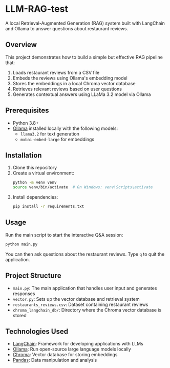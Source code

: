 # LLM-RAG-test

A local Retrieval-Augmented Generation (RAG) system built with LangChain and Ollama to answer questions about restaurant reviews.

## Overview

This project demonstrates how to build a simple but effective RAG pipeline that:

1. Loads restaurant reviews from a CSV file
2. Embeds the reviews using Ollama's embedding model
3. Stores the embeddings in a local Chroma vector database
4. Retrieves relevant reviews based on user questions
5. Generates contextual answers using LLaMa 3.2 model via Ollama

## Prerequisites

- Python 3.8+
- [Ollama](https://ollama.ai/) installed locally with the following models:
  - `llama3.2` for text generation
  - `mxbai-embed-large` for embeddings

## Installation

1. Clone this repository
2. Create a virtual environment:
   ```bash
   python -m venv venv
   source venv/bin/activate  # On Windows: venv\Scripts\activate
   ```
3. Install dependencies:
   ```bash
   pip install -r requirements.txt
   ```

## Usage

Run the main script to start the interactive Q&A session:

```bash
python main.py
```

You can then ask questions about the restaurant reviews. Type `q` to quit the application.

## Project Structure

- `main.py`: The main application that handles user input and generates responses
- `vector.py`: Sets up the vector database and retrieval system
- `restaurants_reviews.csv`: Dataset containing restaurant reviews
- `chroma_langchain_db/`: Directory where the Chroma vector database is stored

## Technologies Used

- [LangChain](https://www.langchain.com/): Framework for developing applications with LLMs
- [Ollama](https://ollama.ai/): Run open-source large language models locally
- [Chroma](https://www.trychroma.com/): Vector database for storing embeddings
- [Pandas](https://pandas.pydata.org/): Data manipulation and analysis
